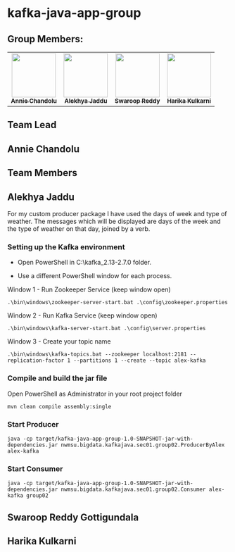 # kafka-java-app-group

## Group Members:

<table>
<td align="center"><a href="https://github.com/annie0sc"><img src="https://avatars.githubusercontent.com/u/28427324?s=460&u=31b810c008419d5bfb81c152d51ec90cb96dc28b&v=4" width="100px;" alt=""/><br /><sub><b>Annie Chandolu</b></sub></a><br /></td>
<td align="center"><a href="https://github.com/alekhyajaddu"><img src="https://avatars.githubusercontent.com/u/60018848?s=460&u=7cc6d01354b7857d88890a77b510232333fb9b53&v=4" width="100px;" alt=""/><br /><sub><b>Alekhya Jaddu</b></sub></a><br /></td>
<td align="center"><a href="https://github.com/SwaroopReddyGottigundala"><img src="https://avatars.githubusercontent.com/u/60024334?s=460&u=20ef224b43a8e817fdceb9e558d631e1a6e7435d&v=4" width="100px;" alt=""/><br /><sub><b>Swaroop Reddy</b></sub></a><br /></td>
<td align="center"><a href="https://github.com/KHARIKA17"><img src="https://avatars.githubusercontent.com/u/60010885?s=460&u=24c5428d5a37b37a3efd752d271740b402177734&v=4" width="100px;" alt=""/><br /><sub><b>Harika Kulkarni</b></sub></a><br /></td>
</table>

## Team Lead
## Annie Chandolu 

## Team Members
## Alekhya Jaddu
For my custom producer package I have used the days of week and type of weather. The messages which will be displayed are days of the week and the type of weather on that day, joined by a verb.
### Setting up the Kafka environment
* Open PowerShell in C:\kafka_2.13-2.7.0 folder.

* Use a different PowerShell window for each process.

Window 1 - Run Zookeeper Service (keep window open)
```
.\bin\windows\zookeeper-server-start.bat .\config\zookeeper.properties
```
Window 2 - Run Kafka Service (keep window open)
```
.\bin\windows\kafka-server-start.bat .\config\server.properties
```
Window 3  - Create your topic name
```
.\bin\windows\kafka-topics.bat --zookeeper localhost:2181 --replication-factor 1 --partitions 1 --create --topic alex-kafka
```
### Compile and build the jar file
Open PowerShell as Administrator in your root project folder
```
mvn clean compile assembly:single
```
### Start Producer
```
java -cp target/kafka-java-app-group-1.0-SNAPSHOT-jar-with-dependencies.jar nwmsu.bigdata.kafkajava.sec01.group02.ProducerByAlex alex-kafka
```
### Start Consumer
```
java -cp target/kafka-java-app-group-1.0-SNAPSHOT-jar-with-dependencies.jar nwmsu.bigdata.kafkajava.sec01.group02.Consumer alex-kafka group02
```
## Swaroop Reddy Gottigundala

## Harika Kulkarni
